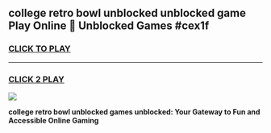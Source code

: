 
## college retro bowl unblocked unblocked game Play Online 👋 Unblocked Games #cex1f
<h3>
<a href="https://premium.freeplayer.one?title=college_retro_bowl_unblocked&ref=21F">CLICK TO PLAY</a></h3>
<hr>

<h3>
<a href="https://premium.freeplayer.one?title=college_retro_bowl_unblocked&ref=21F">CLICK 2 PLAY</a>
  
</h3>

<a href="https://premium.freeplayer.one?title=college_retro_bowl_unblocked&ref=21F/"><img src="https://clearcache.store/games.png"></a>


**college retro bowl unblocked games unblocked: Your Gateway to Fun and Accessible Online Gaming**
